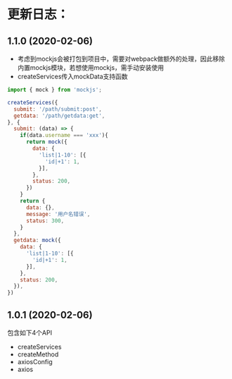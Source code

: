 # 更新日志：

## 1.1.0 (2020-02-06)
* 考虑到mockjs会被打包到项目中，需要对webpack做额外的处理，因此移除内置mockjs模块，若想使用mockjs，需手动安装使用
* createServices传入mockData支持函数
```js
import { mock } from 'mockjs';

createServices({
  submit: '/path/submit:post',
  getdata: '/path/getdata:get',
}, {
  submit: (data) => {
    if(data.username === 'xxx'){
      return mock({
        data: {
          'list|1-10': [{
            'id|+1': 1,
          }],
        },
        status: 200,
      })
    }
    return {
      data: {},
      message: '用户名错误',
      status: 300,
    }
  },
  getdata: mock({
    data: {
      'list|1-10': [{
        'id|+1': 1,
      }],
    },
    status: 200,
  }),
})
```


## 1.0.1 (2020-02-06)
包含如下4个API
* createServices
* createMethod
* axiosConfig
* axios
